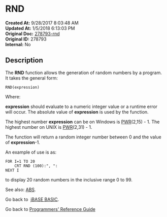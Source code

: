 # RND

**Created At:** 9/28/2017 8:03:48 AM  
**Updated At:** 1/5/2018 6:13:03 PM  
**Original Doc:** [278793-rnd](https://docs.jbase.com/36868-jbase-basic/278793-rnd)  
**Original ID:** 278793  
**Internal:** No  

## Description

The **RND** function allows the generation of random numbers by a program. It takes the general form:

```
RND(expression)
```

Where:

**expression** should evaluate to a numeric integer value or a runtime error will occur. The absolute value of **expression** is used by the function.

The highest number **expression** can be on Windows is [PWR](./../pwr)(2,15) - 1. The highest number on UNIX is [PWR](./../pwr)(2,31) - 1.

The function will return a random integer number between 0 and the value of **expression**-1.

An example of use is as:

```
FOR I=1 TO 20
    CRT RND (100):", ":
NEXT I
```

to display 20 random numbers in the inclusive range 0 to 99.

See also: [ABS](./../abs).

Go back to  [jBASE BASIC](./../jbase-basic-programmers-reference-guide).

Go back to [Programmers' Reference Guide](./../../reference-guides/jbc/README.md)
